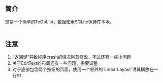 ## 简介
这是一个简单的ToDoList，数据使用SQLite保持在本地。
<br/><br/>

## 注意
<ol>
<li>“返回键”导致程序crash的情况得意修改，不过还有一些小问题</li>
<li>关于EditText的布局还有一些问题，需要调整</li>
<li>对于底部包含两个按钮的页面，使用一个额外的`LinearLayout`讲其横放在一行中</li>
</ol>
